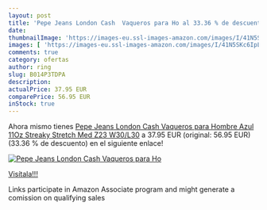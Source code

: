 ```yaml
---
layout: post
title: 'Pepe Jeans London Cash  Vaqueros para Ho al 33.36 % de descuento'
date: 
thumbnailImage: 'https://images-eu.ssl-images-amazon.com/images/I/41N5SKc6IpL._SL200_.jpg'
images: [ 'https://images-eu.ssl-images-amazon.com/images/I/41N5SKc6IpL._SL200_.jpg' ]
comments: true
category: ofertas
author: ring
slug: B014P3TDPA
description:
actualPrice: 37.95 EUR
comparePrice: 56.95 EUR
inStock: true
---
```


Ahora mismo tienes [Pepe Jeans London Cash  Vaqueros para Hombre  Azul  11Oz Streaky Stretch Med Z23   W30/L30](https://www.amazon.es/dp/B014P3TDPA/?tag=tolees-21) a 37.95 EUR (original: 56.95 EUR) (33.36 %  de descuento) en el siguiente enlace!

[![Pepe Jeans London Cash  Vaqueros para Ho](https://images-eu.ssl-images-amazon.com/images/I/41N5SKc6IpL._SL200_.jpg)](https://www.amazon.es/dp/B014P3TDPA/?tag=tolees-21)

[Visítala!!!](https://www.amazon.es/dp/B014P3TDPA/?tag=tolees-21)

Links participate in Amazon Associate program and might generate a comission on qualifying sales
